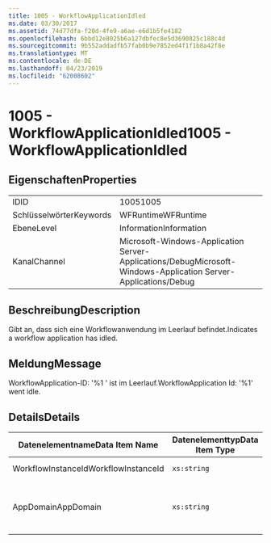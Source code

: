 ```yaml
---
title: 1005 - WorkflowApplicationIdled
ms.date: 03/30/2017
ms.assetid: 74d77dfa-f20d-4fe9-a6ae-e6d1b5fe4182
ms.openlocfilehash: 6bbd12e8025b6a127dbfec8e5d3690825c188c4d
ms.sourcegitcommit: 9b552addadfb57fab0b9e7852ed4f1f1b8a42f8e
ms.translationtype: MT
ms.contentlocale: de-DE
ms.lasthandoff: 04/23/2019
ms.locfileid: "62008602"
---
```

# <a name="1005---workflowapplicationidled"></a><span data-ttu-id="06739-102">1005 - WorkflowApplicationIdled</span><span class="sxs-lookup"><span data-stu-id="06739-102">1005 - WorkflowApplicationIdled</span></span>
## <a name="properties"></a><span data-ttu-id="06739-103">Eigenschaften</span><span class="sxs-lookup"><span data-stu-id="06739-103">Properties</span></span>  
  
|||  
|-|-|  
|<span data-ttu-id="06739-104">ID</span><span class="sxs-lookup"><span data-stu-id="06739-104">ID</span></span>|<span data-ttu-id="06739-105">1005</span><span class="sxs-lookup"><span data-stu-id="06739-105">1005</span></span>|  
|<span data-ttu-id="06739-106">Schlüsselwörter</span><span class="sxs-lookup"><span data-stu-id="06739-106">Keywords</span></span>|<span data-ttu-id="06739-107">WFRuntime</span><span class="sxs-lookup"><span data-stu-id="06739-107">WFRuntime</span></span>|  
|<span data-ttu-id="06739-108">Ebene</span><span class="sxs-lookup"><span data-stu-id="06739-108">Level</span></span>|<span data-ttu-id="06739-109">Information</span><span class="sxs-lookup"><span data-stu-id="06739-109">Information</span></span>|  
|<span data-ttu-id="06739-110">Kanal</span><span class="sxs-lookup"><span data-stu-id="06739-110">Channel</span></span>|<span data-ttu-id="06739-111">Microsoft-Windows-Application Server-Applications/Debug</span><span class="sxs-lookup"><span data-stu-id="06739-111">Microsoft-Windows-Application Server-Applications/Debug</span></span>|  
  
## <a name="description"></a><span data-ttu-id="06739-112">Beschreibung</span><span class="sxs-lookup"><span data-stu-id="06739-112">Description</span></span>  
 <span data-ttu-id="06739-113">Gibt an, dass sich eine Workflowanwendung im Leerlauf befindet.</span><span class="sxs-lookup"><span data-stu-id="06739-113">Indicates a workflow application has idled.</span></span>  
  
## <a name="message"></a><span data-ttu-id="06739-114">Meldung</span><span class="sxs-lookup"><span data-stu-id="06739-114">Message</span></span>  
 <span data-ttu-id="06739-115">WorkflowApplication-ID: '%1 ' ist im Leerlauf.</span><span class="sxs-lookup"><span data-stu-id="06739-115">WorkflowApplication Id: '%1' went idle.</span></span>  
  
## <a name="details"></a><span data-ttu-id="06739-116">Details</span><span class="sxs-lookup"><span data-stu-id="06739-116">Details</span></span>  
  
|<span data-ttu-id="06739-117">Datenelementname</span><span class="sxs-lookup"><span data-stu-id="06739-117">Data Item Name</span></span>|<span data-ttu-id="06739-118">Datenelementtyp</span><span class="sxs-lookup"><span data-stu-id="06739-118">Data Item Type</span></span>|<span data-ttu-id="06739-119">Beschreibung</span><span class="sxs-lookup"><span data-stu-id="06739-119">Description</span></span>|  
|--------------------|--------------------|-----------------|  
|<span data-ttu-id="06739-120">WorkflowInstanceId</span><span class="sxs-lookup"><span data-stu-id="06739-120">WorkflowInstanceId</span></span>|`xs:string`|<span data-ttu-id="06739-121">Die Workflowanwendungs-ID</span><span class="sxs-lookup"><span data-stu-id="06739-121">The workflow application id</span></span>|  
|<span data-ttu-id="06739-122">AppDomain</span><span class="sxs-lookup"><span data-stu-id="06739-122">AppDomain</span></span>|`xs:string`|<span data-ttu-id="06739-123">Die von AppDomain.CurrentDomain.FriendlyName zurückgegebene Zeichenfolge.</span><span class="sxs-lookup"><span data-stu-id="06739-123">The string returned by AppDomain.CurrentDomain.FriendlyName.</span></span>|

